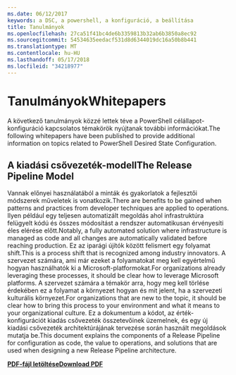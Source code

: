 ```yaml
---
ms.date: 06/12/2017
keywords: a DSC, a powershell, a konfiguráció, a beállítása
title: Tanulmányok
ms.openlocfilehash: 27ca51f41bc4de6b3359813b32ab6b3850a8ec92
ms.sourcegitcommit: 54534635eedacf531d8d6344019dc16a50b8b441
ms.translationtype: MT
ms.contentlocale: hu-HU
ms.lasthandoff: 05/17/2018
ms.locfileid: "34218977"
---
```

# <a name="whitepapers"></a><span data-ttu-id="0c3f4-103">Tanulmányok</span><span class="sxs-lookup"><span data-stu-id="0c3f4-103">Whitepapers</span></span>

<span data-ttu-id="0c3f4-104">A következő tanulmányok közzé lettek téve a PowerShell célállapot-konfiguráció kapcsolatos témakörök nyújtanak további információkat.</span><span class="sxs-lookup"><span data-stu-id="0c3f4-104">The following whitepapers have been published to provide additional information on topics related to PowerShell Desired State Configuration.</span></span>

## <a name="the-release-pipeline-model"></a><span data-ttu-id="0c3f4-105">A kiadási csővezeték-modell</span><span class="sxs-lookup"><span data-stu-id="0c3f4-105">The Release Pipeline Model</span></span>
<span data-ttu-id="0c3f4-106">Vannak előnyei használatából a minták és gyakorlatok a fejlesztői módszerek műveletek is vonatkozik.</span><span class="sxs-lookup"><span data-stu-id="0c3f4-106">There are benefits to be gained when patterns and practices from developer techniques are applied to operations.</span></span> <span data-ttu-id="0c3f4-107">Ilyen például egy teljesen automatizált megoldás ahol infrastruktúra felügyelt kódú és összes módosítást a rendszer automatikusan érvényesíti éles elérése előtt.</span><span class="sxs-lookup"><span data-stu-id="0c3f4-107">Notably, a fully automated solution where infrastructure is managed as code and all changes are automatically validated before reaching production.</span></span> <span data-ttu-id="0c3f4-108">Ez az iparági újítók között felismert egy folyamat shift.</span><span class="sxs-lookup"><span data-stu-id="0c3f4-108">This is a process shift that is recognized among industry innovators.</span></span> <span data-ttu-id="0c3f4-109">A szervezet számára, ami már ezeket a folyamatokat meg kell egyértelmű hogyan használhatók ki a Microsoft-platformokat.</span><span class="sxs-lookup"><span data-stu-id="0c3f4-109">For organizations already leveraging these processes, it should be clear how to leverage Microsoft platforms.</span></span> <span data-ttu-id="0c3f4-110">A szervezet számára a témakör arra, hogy meg kell törlése érdekében ez a folyamat a környezet hogyan és mit jelent, ha a szervezeti kulturális környezet.</span><span class="sxs-lookup"><span data-stu-id="0c3f4-110">For organizations that are new to the topic, it should be clear how to bring this process to your environment and what it means to your organizational culture.</span></span> <span data-ttu-id="0c3f4-111">Ez a dokumentum a kódot, az érték-konfigurációt kiadás csővezeték összetevőinek üzemelnek, és egy új kiadási csővezeték architektúrájának tervezése során használt megoldások mutatja be.</span><span class="sxs-lookup"><span data-stu-id="0c3f4-111">This document explains the components of a Release Pipeline for configuration as code, the value to operations, and solutions that are used when designing a new Release Pipeline architecture.</span></span>

<span data-ttu-id="0c3f4-112">**[PDF-fájl letöltése](http://aka.ms/thereleasepipelinemodelpdf)**</span><span class="sxs-lookup"><span data-stu-id="0c3f4-112">**[Download PDF](http://aka.ms/thereleasepipelinemodelpdf)**</span></span>